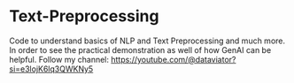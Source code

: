 # Text-Preprocessing
Code to understand basics of NLP and Text Preprocessing and much more.
In order to see the practical demonstration as well of how GenAI can be helpful.
Follow my channel: https://youtube.com/@dataviator?si=e3lojK6lq3QWKNy5
